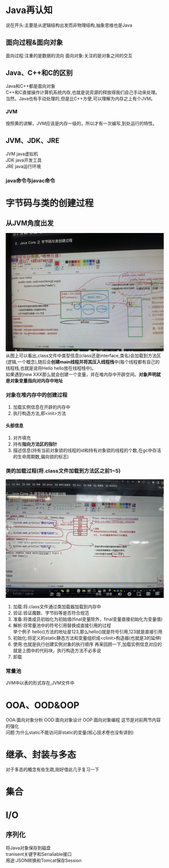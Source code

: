 # Java再认知
说在开头:主要是从逻辑结构出发而非物理结构,抽象思维也是Java
## 面向过程&面向对象
面向过程:注重的是数据的流向
面向对象:关注的是对象之间的交互
## Java、C++和C的区别
Java和C++都是面向对象  
C++和C直接操作计算机系统内存,也就是说资源的释放得我们自己手动来处理。  
当然，Java也有手动处理的,但是比C++方便,可以理解为内存之上有个JVM。
### JVM
按照黄的讲解，JVM应该是内存一级的，所以才有一次编写,到处运行的特性。
## JVM、JDK、JRE
JVM java虚拟机  
JDK java开发工具  
JRE java运行环境
### java命令与javac命令
# 字节码与类的创建过程
## 从JVM角度出发
![](https://raw.githubusercontent.com/aryangzhu/blogImage/master/%E5%AF%B9%E8%B1%A1%E5%86%85%E5%AD%98%E5%88%9B%E5%BB%BA%E8%BF%87%E7%A8%8B%E2%80%98.jpeg)  
从图上可以看出,class文件中类型信息(class还是interface,类名)会加载到方法区(逻辑,一个概念),随后会**创建main线程并将其压入线程栈**中(每个线程都有自己的线程栈,也就是说将Hello hello放在线程栈中)。  
如果遇到new XXX那么就会创建一个变量，并在堆内存中开辟空间。**对象声明就是对象变量指向对内存中地址**
### 对象在堆内存中的创建过程
1. 加载实例信息在开辟的内存中  
2. 执行构造方法,即\<init>方法  
#### 头部信息
1. 对齐填充  
2. 持有**指向方法区的指针**  
3. 描述信息(持有当前对象锁的线程的id和持有对象锁的线程的个数,在gc中存活的生命周期数,偏向锁的标志)  
### 类的加载过程(将.class文件加载到方法区之前1~5)
![](https://raw.githubusercontent.com/aryangzhu/blogImage/master/%E5%AF%B9%E8%B1%A1%E5%88%9B%E5%BB%BA%E5%90%84%E4%B8%AA%E7%8E%AF%E8%8A%82.jpeg)  
1. 加载:将.class文件通过类加载器加载到内存中  
2. 验证:验证魔数、字节码等是否符合规范  
3. 准备:将类成员初始化为初始值(final变量除外，final变量直接初始化为变量值)  
4. 解析:将常量池中的符号引用替换成直接引用的过程  
举个例子 hello()方法的地址是123,那么hello()就是符号引用,123就是直接引用   
5. 初始化:将定义的static静态方法和变量组织成\<clinit>构造器(也就是3的延伸)   
6. 使用:也就是执行创建实例对象的执行顺序 
再来回顾一下,加载实例信息对应的就是上图中的代码块，执行构造方法不必多说
7. 卸载 
### 常量池
JVM中以表的形式存在,JVM文件中
# OOA、OOD&OOP
OOA:面向对象分析
OOD:面向对象设计
OOP:面向对象编程
这节是对前两节内容的强化  
问题:为什么static不能访问非static的变量(核心技术卷也没有讲到)
# 继承、封装与多态
对于多态的概念有些生疏,刚好借此几乎复习一下
# 集合
# I/O
## 序列化
将Java对象保存到磁盘  
tranisent关键字和Serialiable接口  
用途:JSON转换和Tomcat保存Session